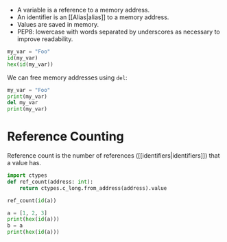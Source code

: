- A variable is a reference to a memory address.
- An identifier is an [[Alias|alias]] to a memory address.
- Values are saved in memory.
- PEP8: lowercase with words separated by underscores as necessary to improve readability.

```Python
my_var = "Foo"
id(my_var)
hex(id(my_var))
```

We can free memory addresses using `del`:
```Python
my_var = "Foo"
print(my_var)
del my_var
print(my_var)
```

# Reference Counting

Reference count is the number of references ([[identifiers|identifiers]]) that a value has.

```python
import ctypes
def ref_count(address: int):
	return ctypes.c_long.from_address(address).value

ref_count(id(a))

a = [1, 2, 3]
print(hex(id(a)))
b = a
print(hex(id(a)))
```